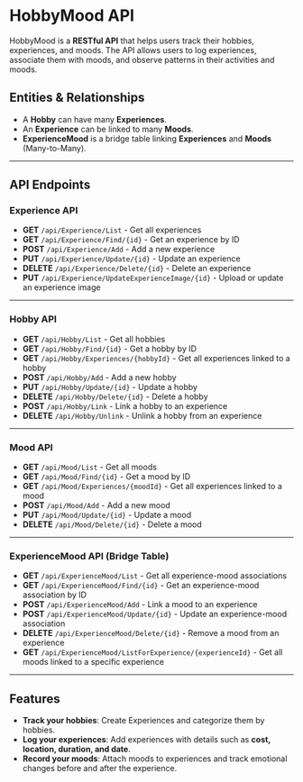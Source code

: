 # HobbyMood API 

HobbyMood is a **RESTful API** that helps users track their hobbies, experiences, and moods. 
The API allows users to log experiences, associate them with moods, and observe patterns in their activities and moods.

## Entities & Relationships  

- A **Hobby** can have many **Experiences**.  
- An **Experience** can be linked to many **Moods**.  
- **ExperienceMood** is a bridge table linking **Experiences** and **Moods** (Many-to-Many).

---

## **API Endpoints**  

### **Experience API**  
- **GET** `/api/Experience/List` - Get all experiences  
- **GET** `/api/Experience/Find/{id}` - Get an experience by ID  
- **POST** `/api/Experience/Add` - Add a new experience  
- **PUT** `/api/Experience/Update/{id}` - Update an experience  
- **DELETE** `/api/Experience/Delete/{id}` - Delete an experience  
- **PUT** `/api/Experience/UpdateExperienceImage/{id}` - Upload or update an experience image  

---


### **Hobby API**  
- **GET** `/api/Hobby/List` - Get all hobbies  
- **GET** `/api/Hobby/Find/{id}` - Get a hobby by ID  
- **GET** `/api/Hobby/Experiences/{hobbyId}` - Get all experiences linked to a hobby  
- **POST** `/api/Hobby/Add` - Add a new hobby  
- **PUT** `/api/Hobby/Update/{id}` - Update a hobby  
- **DELETE** `/api/Hobby/Delete/{id}` - Delete a hobby  
- **POST** `/api/Hobby/Link` - Link a hobby to an experience  
- **DELETE** `/api/Hobby/Unlink` - Unlink a hobby from an experience  

---

### **Mood API**  
- **GET** `/api/Mood/List` - Get all moods  
- **GET** `/api/Mood/Find/{id}` - Get a mood by ID  
- **GET** `/api/Mood/Experiences/{moodId}` - Get all experiences linked to a mood  
- **POST** `/api/Mood/Add` - Add a new mood  
- **PUT** `/api/Mood/Update/{id}` - Update a mood  
- **DELETE** `/api/Mood/Delete/{id}` - Delete a mood  

---

### **ExperienceMood API (Bridge Table)**  
- **GET** `/api/ExperienceMood/List` - Get all experience-mood associations  
- **GET** `/api/ExperienceMood/Find/{id}` - Get an experience-mood association by ID  
- **POST** `/api/ExperienceMood/Add` - Link a mood to an experience  
- **POST** `/api/ExperienceMood/Update/{id}` - Update an experience-mood association  
- **DELETE** `/api/ExperienceMood/Delete/{id}` - Remove a mood from an experience  
- **GET** `/api/ExperienceMood/ListForExperience/{experienceId}` - Get all moods linked to a specific experience  

---

## **Features**
- **Track your hobbies**: Create Experiences and categorize them by hobbies.
- **Log your experiences**: Add experiences with details such as **cost, location, duration, and date**.
- **Record your moods**: Attach moods to experiences and track emotional changes before and after the experience.



